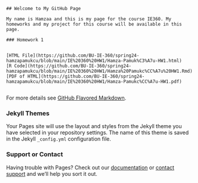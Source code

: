 
```
## Welcome to My GitHub Page

My name is Hamzaa and this is my page for the course IE360. My homeworks and my project for this course will be available in this page. 

### Homework 1


[HTML File](https://github.com/BU-IE-360/spring24-hamzapamukcu/blob/main/IE%20360%20HW1/Hamza-Pamuk%C3%A7u-HW1.html)
[R Code](https://github.com/BU-IE-360/spring24-hamzapamukcu/blob/main/IE%20360%20HW1/Hamza%20Pamukc%CC%A7u%20HW1.Rmd)
[PDF of HTML](https://github.com/BU-IE-360/spring24-hamzapamukcu/blob/main/IE%20360%20HW1/Hamza-Pamukc%CC%A7u-HW1.pdf)


```

For more details see [GitHub Flavored Markdown](https://guides.github.com/features/mastering-markdown/).

### Jekyll Themes

Your Pages site will use the layout and styles from the Jekyll theme you have selected in your repository settings. The name of this theme is saved in the Jekyll `_config.yml` configuration file.

### Support or Contact

Having trouble with Pages? Check out our [documentation](https://docs.github.com/categories/github-pages-basics/) or [contact support](https://support.github.com/contact) and we’ll help you sort it out.
